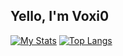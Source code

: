 ## Yello, I'm Voxi0
[![My Stats](https://github-readme-stats.vercel.app/api?username=voxi0&show_icons=true&theme=catppuccin_mocha)](https://github.com/anuraghazra/github-readme-stats)
[![Top Langs](https://github-readme-stats.vercel.app/api/top-langs/?username=voxi0&layout=compact&show_icons=true&theme=catppuccin_mocha)](https://github.com/anuraghazra/github-readme-stats)
